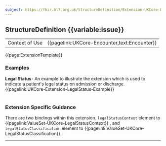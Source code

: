 ```yaml
---
subject: https://fhir.hl7.org.uk/StructureDefinition/Extension-UKCore-LegalStatus
---
```

## StructureDefinition {{variable:issue}}

<table id="addToTranspose">
<tr><td>Context of Use</td>
<td>{{pagelink:UKCore-Encounter,text:Encounter}}</td>
</tr>
</table>

{{page:ExtensionTemplate}}

<div id="Examples" class="tabcontent">
  <h3>Examples</h3>
  <b>Legal Status</b>- An example to illustrate the extension which is used to indicate a patient's legal status on admission or discharge.<br>
  {{pagelink:UKCore-Extension-LegalStatus-Example}}
  <br><br>
</div>

<h3 id="guidance-legalstatus">Extension Specific Guidance</h3>

There are two bindings within this extension. `legalStatusContext` element to {{pagelink:ValueSet-UKCore-LegalStatusContext}}
, and `legalStatusClassification` element to {{pagelink:ValueSet-UKCore-LegalStatusClassification}}.

---